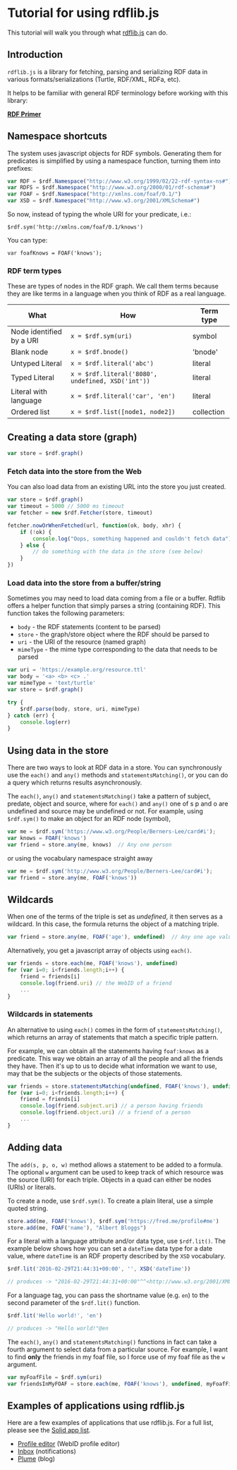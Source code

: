 # Tutorial for using rdflib.js

This tutorial will walk you through what [rdflib.js](https://github.com/linkeddata/rdflib.js) can do.

## Introduction

`rdflib.js` is a library for fetching, parsing and serializing RDF data
in various formats/serializations (Turtle, RDF/XML, RDFa, etc).

It helps to be familiar with general RDF terminology before working with this
library:

**[RDF Primer](https://www.w3.org/TR/rdf-primer/)**

## Namespace shortcuts

The system uses javascript objects for RDF symbols. Generating them for
predicates is simplified by using a namespace function, turning them into
prefixes:

```javascript
var RDF = $rdf.Namespace("http://www.w3.org/1999/02/22-rdf-syntax-ns#")
var RDFS = $rdf.Namespace("http://www.w3.org/2000/01/rdf-schema#")
var FOAF = $rdf.Namespace("http://xmlns.com/foaf/0.1/")
var XSD = $rdf.Namespace("http://www.w3.org/2001/XMLSchema#")
```

So now, instead of typing the whole URI for your predicate, i.e.:

```
$rdf.sym('http://xmlns.com/foaf/0.1/knows')
```

You can type:

```
var foafKnows = FOAF('knows');
```

### RDF term types

These are types of nodes in the RDF graph. We call them terms because they are
like terms in a language when you think of RDF as a real language.

| What | How | Term type |
|--------|------|--------|
| Node identified by a URI | `x = $rdf.sym(uri)` | symbol	|
| Blank node | `x = $rdf.bnode()` | 'bnode' |
| Untyped Literal | `x = $rdf.literal('abc')` | literal |
| Typed Literal | `x = $rdf.literal('8080', undefined, XSD('int'))` | literal |
| Literal with language | `x = $rdf.literal('car', 'en')` | literal |
| Ordered list | `x = $rdf.list([node1, node2])` | collection	|

## Creating a data store (graph)

```javascript
var store = $rdf.graph()
```

### Fetch data into the store from the Web

You can also load data from an existing URL into the store you just created.

```javascript
var store = $rdf.graph()
var timeout = 5000 // 5000 ms timeout
var fetcher = new $rdf.Fetcher(store, timeout)

fetcher.nowOrWhenFetched(url, function(ok, body, xhr) {
    if (!ok) {
        console.log("Oops, something happened and couldn't fetch data");
    } else {
        // do something with the data in the store (see below)
    }
})
```

### Load data into the store from a buffer/string

Sometimes you may need to load data coming from a file or a buffer. Rdflib offers a helper function that simply parses a string (containing RDF). This function takes the following parameters:

* `body` - the RDF statements (content to be parsed)
* `store` - the graph/store object where the RDF should be parsed to
* `uri` - the URI of the resource (named graph)
* `mimeType` - the mime type corresponding to the data that needs to be parsed

```javascript
var uri = 'https://example.org/resource.ttl'
var body = '<a> <b> <c> .'
var mimeType = 'text/turtle'
var store = $rdf.graph()

try {
    $rdf.parse(body, store, uri, mimeType)
} catch (err) {
    console.log(err)
}
```

## Using data in the store

There are two ways to look at RDF data in a store. You can synchronously use the
`each()` and `any()` methods and `statementsMatching()`, or you can do a query
which returns results asynchronously.

The `each()`, `any()` and `statementsMatching()` take a pattern of subject,
predate, object and source, where for `each()` and `any()` one of s p and o are
undefined and source may be undefined or not. For example, using `$rdf.sym()` to
make an object for an RDF node (symbol),

```javascript
var me = $rdf.sym('https://www.w3.org/People/Berners-Lee/card#i');
var knows = FOAF('knows')
var friend = store.any(me, knows)  // Any one person
```

or using the vocabulary namespace straight away

```javascript
var me = $rdf.sym('http://www.w3.org/People/Berners-Lee/card#i');
var friend = store.any(me, FOAF('knows'))
```

## Wildcards

When one of the terms of the triple is set as *undefined*, it then serves as a
wildcard. In this case, the formula returns the object of a matching triple.

```javascript
var friend = store.any(me, FOAF('age'), undefined)  // Any one age value
```

Alternatively, you get a javascript array of objects using `each()`.

```javascript
var friends = store.each(me, FOAF('knows'), undefined)
for (var i=0; i<friends.length;i++) {
    friend = friends[i]
    console.log(friend.uri) // the WebID of a friend
    ...
}
```

### Wildcards in statements

An alternative to using `each()` comes in the form of `statementsMatching()`,
which returns an array of statements that match a specific triple pattern.

For example, we can obtain all the statements having `foaf:knows` as a
predicate. This way we obtain an array of all the people and all the friends
they have. Then it's up to us to decide what information we want to use, may
that be the subjects or the objects of those statements.

```javascript
var friends = store.statementsMatching(undefined, FOAF('knows'), undefined)
for (var i=0; i<friends.length;i++) {
    friend = friends[i]
    console.log(friend.subject.uri) // a person having friends
    console.log(friend.object.uri) // a friend of a person
    ...
}
```

## Adding data

The `add(s, p, o, w)` method allows a statement to be added to a formula. The
optional `w` argument can be used to keep track of which resource was the source
(URI) for each triple. Objects in a quad can either be nodes (URIs) or literals.

To create a node, use `$rdf.sym()`. To create a plain literal, use a simple quoted
string.

```javascript
store.add(me, FOAF('knows'), $rdf.sym('https://fred.me/profile#me')
store.add(me, FOAF('name'), "Albert Bloggs")
```

For a literal with a language attribute and/or data type, use `$rdf.lit()`. The example 
below shows how you can set a `dateTime` data type for a date value, where `dateTime`
is an RDF property described by the `XSD` vocabulary.

```javascript
$rdf.lit('2016-02-29T21:44:31+00:00', '', XSD('dateTime'))

// produces -> "2016-02-29T21:44:31+00:00"^^<http://www.w3.org/2001/XMLSchema#dateTime>
```

For a language tag, you can pass the shortname value (e.g. `en`) to the second parameter of
the `$rdf.lit()` function.

```javascript
$rdf.lit('Hello world!', 'en')

// produces -> "Hello world!"@en
```

The `each()`, `any()` and `statementsMatching()` functions in fact can take a
fourth argument to select data from a particular source. For example, I want to
find **only** the friends in my foaf file, so I force use of my foaf file as the
`w` argument.

```javascript
var myFoafFile = $rdf.sym(uri)
var friendsInMyFOAF = store.each(me, FOAF('knows'), undefined, myFoafFile)
```

## Examples of applications using rdflib.js

Here are a few examples of applications that use rdflib.js. For a full list, please see the [Solid app list](https://github.com/solid/solid-apps).

* [Profile editor](https://github.com/linkeddata/profile-editor/) (WebID profile editor)
* [Inbox](https://github.com/solid/solid-inbox) (notifications)
* [Plume](https://github.com/deiu/solid-plume) (blog)
